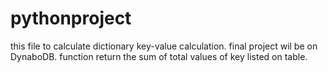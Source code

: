 # pythonproject
this file to calculate dictionary key-value calculation.
final project wil be on DynaboDB.
function return the sum of total values of key listed on table.
